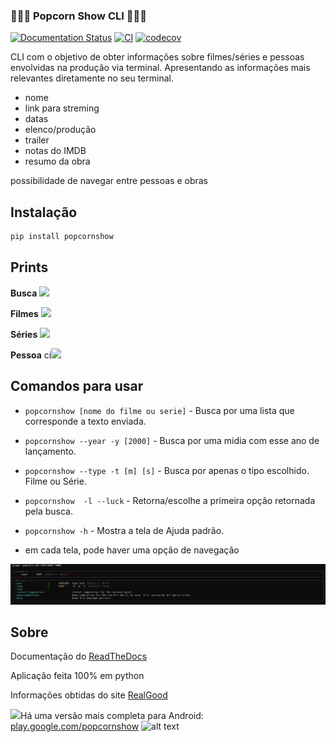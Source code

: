 ### 🍿🍿🍿 Popcorn Show CLI 🍿🍿🍿

[![Documentation Status](https://readthedocs.org/projects/popcornshow-cli/badge/?version=latest)](https://popcornshow-cli.readthedocs.io/en/latest/?badge=latest)
[![CI](https://github.com/icaronunes/popcornshow-cli/actions/workflows/ci.yml/badge.svg)](https://github.com/icaronunes/popcornshow-cli/actions/workflows/ci.yml)
[![codecov](https://codecov.io/gh/icaronunes/popcornshow-cli/branch/master/graph/badge.svg?token=OL7MWQKQKR)](https://codecov.io/gh/icaronunes/popcornshow-cli)

CLI com o objetivo de obter informações sobre filmes/séries e pessoas envolvidas na produção via terminal.
Apresentando as informações mais relevantes diretamente no seu terminal.

- nome
- link para streming
- datas
- elenco/produção
- trailer
- notas do IMDB
- resumo da obra

possibilidade de navegar entre pessoas e obras

## Instalação

```` bash
pip install popcornshow
````
## Prints

**Busca** 
![](https://popcornshow-cli.readthedocs.io/en/latest/assets/cli_search.png)

**Filmes**
![](https://popcornshow-cli.readthedocs.io/en/latest/assets/show_movie.png)  

**Séries**
![](https://popcornshow-cli.readthedocs.io/en/latest/assets/show_serie.png)  

**Pessoa**
ci![](https://popcornshow-cli.readthedocs.io/en/latest/assets/person.png)

## Comandos para usar

* `popcornshow [nome do filme ou serie]` - Busca por uma lista que corresponde a texto enviada.
* `popcornshow --year -y [2000]` - Busca por uma midia com esse ano de lançamento.
* `popcornshow --type -t [m] [s]` - Busca por apenas o tipo escolhido. Filme ou Série.
* `popcornshow  -l --luck` - Retorna/escolhe a primeira opção retornada pela busca.
* `popcornshow -h` - Mostra a tela de Ajuda padrão.

* em cada tela, pode haver uma opção de navegação

![](docs/assets/help.png)

## Sobre
Documentação do [ReadTheDocs](https://popcornshow-cli.readthedocs.io/en/latest/?)


Aplicação feita 100% em python

Informações obtidas do site [RealGood](https://reelgood.com/)

<img src=https://popcornshow-cli.readthedocs.io/en/latest/assets/android.svg width=50px />Há uma versão mais completa para Android: [play.google.com/popcornshow](https://play.google.com/store/apps/details?id=br.com.icaro.filme) ![alt text](https://popcornshow-cli.readthedocs.io/en/latest/assets/popcorn.png)
